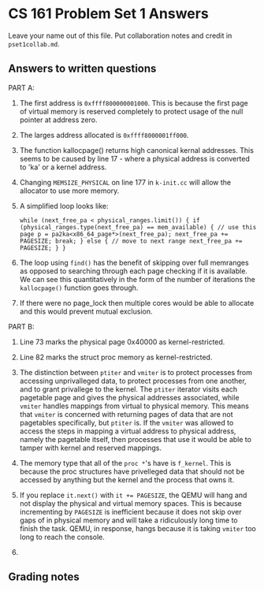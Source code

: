 CS 161 Problem Set 1 Answers
============================
Leave your name out of this file. Put collaboration notes and credit in
`pset1collab.md`.

Answers to written questions
----------------------------
PART A:

1. The first address is `0xffff800000001000`. This is because the first page of virtual memory is reserved completely to protect usage of the null pointer at address zero. 

2. The larges address allocated is `0xffff8000001ff000`.

3. The function kallocpage() returns high canonical kernal addresses. This seems to be caused by line 17 - where a physical address is converted to 'ka' or a kernel address.

4. Changing `MEMSIZE_PHYSICAL` on line 177 in `k-init.cc` will allow the allocator to use more memory. 

5. A simplified loop looks like:

   `while (next_free_pa < physical_ranges.limit()) {
        if (physical_ranges.type(next_free_pa) == mem_available) {
            // use this page
            p = pa2ka<x86_64_page*>(next_free_pa);
            next_free_pa += PAGESIZE;
            break;
        } else {
            // move to next range
            next_free_pa += PAGESIZE;
        }
    }`

6. The loop using `find()` has the benefit of skipping over full memranges as opposed to searching through each page checking if it is available. We can see this quantitatively in the form of the number of iterations the `kallocpage()` function goes through.

7. If there were no page_lock then multiple cores would be able to allocate and this would prevent mutual exclusion.

PART B:

1. Line 73 marks the physical page 0x40000 as kernel-restricted.

2. Line 82 marks the struct proc memory as kernel-restricted. 

3. The distinction between `ptiter` and `vmiter` is to protect processes from accessing unprivalleged data, to protect processes from one another, and to grant privallege to the kernel. The `ptiter` iterator visits each pagetable page and gives the physical addresses associated, while `vmiter` handles mappings from virtual to physical memory. This means that `vmiter` is concerned with returning pages of data that are not pagetables specifically, but `ptiter` is. If the `vmiter` was allowed to access the steps in mapping a virtual address to physical address, namely the pagetable itself, then processes that use it would be able to tamper with kernel and reserved mappings. 

4. The memory type that all of the `proc *`'s have is `f_kernel`. This is because the proc structures have privelleged data that should not be accessed by anything but the kernel and the process that owns it. 

5. If you replace `it.next()` with `it += PAGESIZE`, the QEMU will hang and not display the physical and virtual memory spaces. This is because incrementing by `PAGESIZE` is inefficient because it does not skip over gaps of in physical memory and will take a ridiculously long time to finish the task. QEMU, in response, hangs because it is taking `vmiter` too long to reach the console.

6. 

Grading notes
-------------
